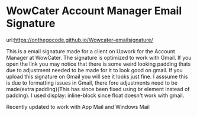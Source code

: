 # WowCater Account Manager Email Signature

url:https://onthegocode.github.io/Wowcater-emailsignature/

This is a email signature made for a client on Upwork for the Account Manager at WowCater. The signature is optimized to work with Gmail. If you open the link you may notice that there is some weird looking padding thats due to adjustment needed to be made for it to look good on gmail. If you upload this signature on Gmail you will see it looks just fine. I asssume this is due to formatting issues in Gmail, there fore adjustments need to be made(extra padding)(This has since been fixed using br element instead of padding). I used display: inline-block since float doesn't work with gmail.

Recently updated to work with App Mail and Windows Mail
